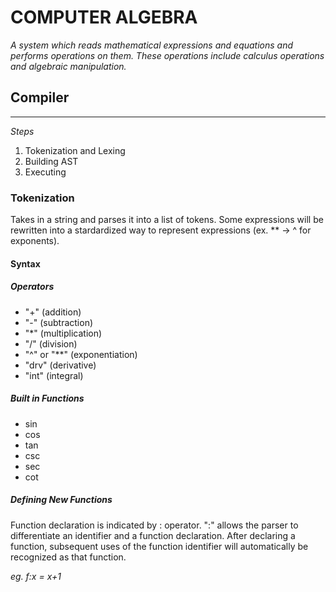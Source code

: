 # COMPUTER ALGEBRA

*A system which reads mathematical expressions and equations and performs operations on them. These operations include calculus operations and algebraic manipulation.*

## Compiler
---
*Steps*
1. Tokenization and Lexing
2. Building AST
3. Executing

### Tokenization
Takes in a string and parses it into a list of tokens. Some expressions will be rewritten into a stardardized way to represent expressions (ex. ** -> ^ for exponents).

#### Syntax
##### Operators
- "+" (addition)
- "-" (subtraction)
- "*" (multiplication)
- "/" (division)
- "^" or "**" (exponentiation)
- "drv" (derivative)
- "int" (integral)


##### Built in Functions
- sin
- cos
- tan
- csc
- sec
- cot

##### Defining New Functions
Function declaration is indicated by : operator. ":" allows the parser to differentiate an identifier and a function declaration. After declaring a function, subsequent uses of the function identifier will automatically be recognized as that function.

*eg. f:x = x+1*